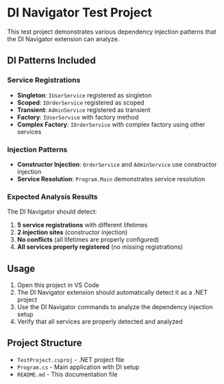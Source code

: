 # DI Navigator Test Project

This test project demonstrates various dependency injection patterns that the DI Navigator extension can analyze.

## DI Patterns Included

### Service Registrations
- **Singleton**: `IUserService` registered as singleton
- **Scoped**: `IOrderService` registered as scoped
- **Transient**: `AdminService` registered as transient
- **Factory**: `IUserService` with factory method
- **Complex Factory**: `IOrderService` with complex factory using other services

### Injection Patterns
- **Constructor Injection**: `OrderService` and `AdminService` use constructor injection
- **Service Resolution**: `Program.Main` demonstrates service resolution

### Expected Analysis Results

The DI Navigator should detect:
1. **5 service registrations** with different lifetimes
2. **2 injection sites** (constructor injection)
3. **No conflicts** (all lifetimes are properly configured)
4. **All services properly registered** (no missing registrations)

## Usage

1. Open this project in VS Code
2. The DI Navigator extension should automatically detect it as a .NET project
3. Use the DI Navigator commands to analyze the dependency injection setup
4. Verify that all services are properly detected and analyzed

## Project Structure

- `TestProject.csproj` - .NET project file
- `Program.cs` - Main application with DI setup
- `README.md` - This documentation file